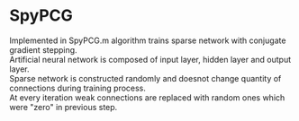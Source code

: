 # SpyPCG

Implemented in SpyPCG.m algorithm trains sparse network with conjugate gradient stepping.  
Artificial neural network is composed of input layer, hidden layer and output layer.  
Sparse network is constructed randomly and doesnot change quantity of connections during training process.  
At every iteration weak connections are replaced with random ones which were "zero" in previous step.

